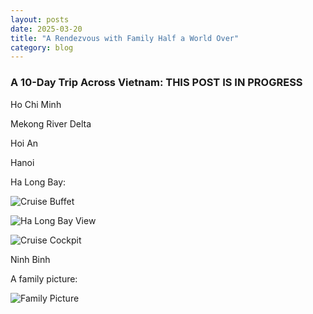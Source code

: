 ```yaml
---
layout: posts
date: 2025-03-20
title: "A Rendezvous with Family Half a World Over"
category: blog
---
```


### A 10-Day Trip Across Vietnam: THIS POST IS IN PROGRESS

Ho Chi Minh

Mekong River Delta

Hoi An

Hanoi

Ha Long Bay:

![Cruise Buffet](https://i.imgur.com/eNPiDhX.jpeg)

![Ha Long Bay View](https://i.imgur.com/eNPiDhX.jpeg)

![Cruise Cockpit](https://i.imgur.com/cSuLgD6.jpeg)

Ninh Binh

A family picture:

![Family Picture](https://i.imgur.com/mr3RZko.jpeg)
